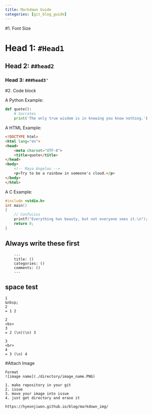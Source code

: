 ```yaml
---
title: Markdown Guide
categories: [git_blog_guide]
---
```


#1. Font Size

# Head 1: ```#Head1```
## Head 2: ```##head2```
### Head 3: ```###head3'```


#2. Code block

A Python Example:

```python
def quote():
    # Socrates
    print('The only true wisdom is in knowing you know nothing.')
```
A HTML Example:

```html
<!DOCTYPE html>
<html lang="en">
<head>
    <meta charset="UTF-8">
    <title>quote</title>
</head>
<body>
    <!-- Maya Angelou -->
    <p>Try to be a rainbow in someone's cloud.</p>
</body>
</html>
```


A C Example:

```c
#include <stdio.h>
int main()
{
    // Confucius
    printf("Everything has beauty, but not everyone sees it.\n");
    return 0;
}
```



## Always write these first
```
	---
	title: () 
	categories: ()
	comments: ()
	---
```

## space test
```
1
&nbsp;
2
= 1 2

2
<bs>
3
= 2 (\n)(\n) 3

3
<br>
4
= 3 (\n) 4
```



#Attach Image
```
Format
![image name](./directory/image_name.PNG)

1. make repository in your git
2. issue 
3. move your image into issue
4. just get directory and erase it

https://hyeonjiwon.github.io/blog/markdown_img/
```
